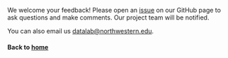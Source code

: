 We welcome your feedback! Please open an [issue](https://github.com/galterdatalab/galterdatalab.github.io/issues) on our GitHub page to ask questions and make comments. Our project team will be notified.

You can also email us datalab@northwestern.edu.

#### Back to [home](https://galterdatalab.github.io/)

